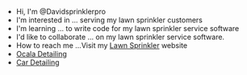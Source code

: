 - Hi, I'm @Davidsprinklerpro
- I'm interested in ... serving my lawn sprinkler customers
- I'm learning ... to write code for my lawn sprinkler service software
- I'd like to collaborate ... on my lawn sprinkler service software.
- How to reach me ...Visit my <a href="https://www.sunshinestatesprinklersfl.com/lawn-sprinkler-installation">Lawn Sprinkler</a> website
- <a href="https://www.ocaladetailingpros.com/service-2">Ocala Detailing</a>
- <a href="https://www.ocaladetailingpros.com/">Car Detailing</a>
